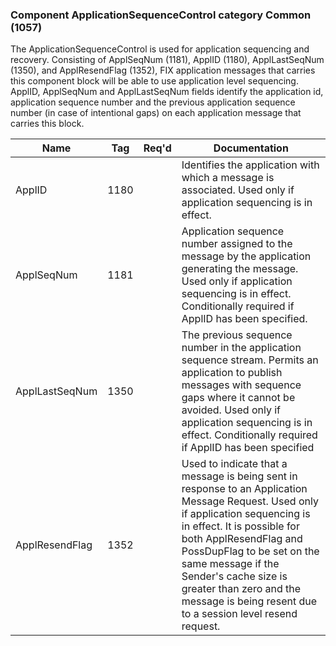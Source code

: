 ### Component ApplicationSequenceControl category Common (1057)

The ApplicationSequenceControl is used for application sequencing and recovery. Consisting of ApplSeqNum (1181), ApplID (1180), ApplLastSeqNum (1350), and ApplResendFlag (1352), FIX application messages that carries this component block will be able to use application level sequencing. ApplID, ApplSeqNum and ApplLastSeqNum fields identify the application id, application sequence number and the previous application sequence number (in case of intentional gaps) on each application message that carries this block.

| Name           | Tag  | Req'd | Documentation                                                                                                                               |
|----------------|------|----------|-------------------------------------------------------------------------------------------------------------------------------|
| ApplID         | 1180 |       | Identifies the application with which a message is associated. Used only if application sequencing is in effect.                                                                                                                               |
| ApplSeqNum     | 1181 |       | Application sequence number assigned to the message by the application generating the message. Used only if application sequencing is in effect. Conditionally required if ApplID has been specified.                                                                                                                               |
| ApplLastSeqNum | 1350 |       | The previous sequence number in the application sequence stream. Permits an application to publish messages with sequence gaps where it cannot be avoided. Used only if application sequencing is in effect. Conditionally required if ApplID has been specified                                                                                           |
| ApplResendFlag | 1352 |       | Used to indicate that a message is being sent in response to an Application Message Request. Used only if application sequencing is in effect. It is possible for both ApplResendFlag and PossDupFlag to be set on the same message if the Sender's cache size is greater than zero and the message is being resent due to a session level resend request. |

